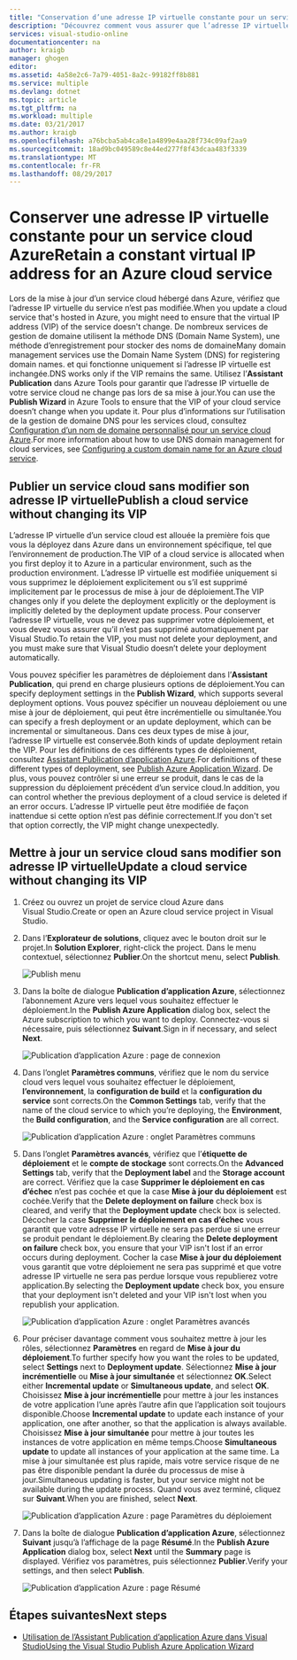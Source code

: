 ```yaml
---
title: "Conservation d’une adresse IP virtuelle constante pour un service cloud Azure | Microsoft Docs"
description: "Découvrez comment vous assurer que l’adresse IP virtuelle de votre service cloud Azure ne change pas."
services: visual-studio-online
documentationcenter: na
author: kraigb
manager: ghogen
editor: 
ms.assetid: 4a58e2c6-7a79-4051-8a2c-99182ff8b881
ms.service: multiple
ms.devlang: dotnet
ms.topic: article
ms.tgt_pltfrm: na
ms.workload: multiple
ms.date: 03/21/2017
ms.author: kraigb
ms.openlocfilehash: a76bcba5ab4ca8e1a4899e4aa28f734c09af2aa9
ms.sourcegitcommit: 18ad9bc049589c8e44ed277f8f43dcaa483f3339
ms.translationtype: MT
ms.contentlocale: fr-FR
ms.lasthandoff: 08/29/2017
---
```

# <a name="retain-a-constant-virtual-ip-address-for-an-azure-cloud-service"></a><span data-ttu-id="b30e2-103">Conserver une adresse IP virtuelle constante pour un service cloud Azure</span><span class="sxs-lookup"><span data-stu-id="b30e2-103">Retain a constant virtual IP address for an Azure cloud service</span></span>
<span data-ttu-id="b30e2-104">Lors de la mise à jour d’un service cloud hébergé dans Azure, vérifiez que l’adresse IP virtuelle du service n’est pas modifiée.</span><span class="sxs-lookup"><span data-stu-id="b30e2-104">When you update a cloud service that's hosted in Azure, you might need to ensure that the virtual IP address (VIP) of the service doesn't change.</span></span> <span data-ttu-id="b30e2-105">De nombreux services de gestion de domaine utilisent la méthode DNS (Domain Name System), une méthode d’enregistrement pour stocker des noms de domaine</span><span class="sxs-lookup"><span data-stu-id="b30e2-105">Many domain management services use the Domain Name System (DNS) for registering domain names.</span></span> <span data-ttu-id="b30e2-106">et qui fonctionne uniquement si l’adresse IP virtuelle est inchangée.</span><span class="sxs-lookup"><span data-stu-id="b30e2-106">DNS works only if the VIP remains the same.</span></span> <span data-ttu-id="b30e2-107">Utilisez l’**Assistant Publication** dans Azure Tools pour garantir que l’adresse IP virtuelle de votre service cloud ne change pas lors de sa mise à jour.</span><span class="sxs-lookup"><span data-stu-id="b30e2-107">You can use the **Publish Wizard** in Azure Tools to ensure that the VIP of your cloud service doesn’t change when you update it.</span></span> <span data-ttu-id="b30e2-108">Pour plus d’informations sur l’utilisation de la gestion de domaine DNS pour les services cloud, consultez [Configuration d’un nom de domaine personnalisé pour un service cloud Azure](cloud-services/cloud-services-custom-domain-name.md).</span><span class="sxs-lookup"><span data-stu-id="b30e2-108">For more information about how to use DNS domain management for cloud services, see [Configuring a custom domain name for an Azure cloud service](cloud-services/cloud-services-custom-domain-name.md).</span></span>

## <a name="publish-a-cloud-service-without-changing-its-vip"></a><span data-ttu-id="b30e2-109">Publier un service cloud sans modifier son adresse IP virtuelle</span><span class="sxs-lookup"><span data-stu-id="b30e2-109">Publish a cloud service without changing its VIP</span></span>
<span data-ttu-id="b30e2-110">L’adresse IP virtuelle d’un service cloud est allouée la première fois que vous la déployez dans Azure dans un environnement spécifique, tel que l’environnement de production.</span><span class="sxs-lookup"><span data-stu-id="b30e2-110">The VIP of a cloud service is allocated when you first deploy it to Azure in a particular environment, such as the production environment.</span></span> <span data-ttu-id="b30e2-111">L’adresse IP virtuelle est modifiée uniquement si vous supprimez le déploiement explicitement ou s’il est supprimé implicitement par le processus de mise à jour de déploiement.</span><span class="sxs-lookup"><span data-stu-id="b30e2-111">The VIP changes only if you delete the deployment explicitly or the deployment is implicitly deleted by the deployment update process.</span></span> <span data-ttu-id="b30e2-112">Pour conserver l’adresse IP virtuelle, vous ne devez pas supprimer votre déploiement, et vous devez vous assurer qu’il n’est pas supprimé automatiquement par Visual Studio.</span><span class="sxs-lookup"><span data-stu-id="b30e2-112">To retain the VIP, you must not delete your deployment, and you must make sure that Visual Studio doesn’t delete your deployment automatically.</span></span> 

<span data-ttu-id="b30e2-113">Vous pouvez spécifier les paramètres de déploiement dans l’**Assistant Publication**, qui prend en charge plusieurs options de déploiement.</span><span class="sxs-lookup"><span data-stu-id="b30e2-113">You can specify deployment settings in the **Publish Wizard**, which supports several deployment options.</span></span> <span data-ttu-id="b30e2-114">Vous pouvez spécifier un nouveau déploiement ou une mise à jour de déploiement, qui peut être incrémentielle ou simultanée.</span><span class="sxs-lookup"><span data-stu-id="b30e2-114">You can specify a fresh deployment or an update deployment, which can be incremental or simultaneous.</span></span> <span data-ttu-id="b30e2-115">Dans ces deux types de mise à jour, l’adresse IP virtuelle est conservée.</span><span class="sxs-lookup"><span data-stu-id="b30e2-115">Both kinds of update deployment retain the VIP.</span></span> <span data-ttu-id="b30e2-116">Pour les définitions de ces différents types de déploiement, consultez [Assistant Publication d’application Azure](vs-azure-tools-publish-azure-application-wizard.md).</span><span class="sxs-lookup"><span data-stu-id="b30e2-116">For definitions of these different types of deployment, see [Publish Azure Application Wizard](vs-azure-tools-publish-azure-application-wizard.md).</span></span> <span data-ttu-id="b30e2-117">De plus, vous pouvez contrôler si une erreur se produit, dans le cas de la suppression du déploiement précédent d’un service cloud.</span><span class="sxs-lookup"><span data-stu-id="b30e2-117">In addition, you can control whether the previous deployment of a cloud service is deleted if an error occurs.</span></span> <span data-ttu-id="b30e2-118">L’adresse IP virtuelle peut être modifiée de façon inattendue si cette option n’est pas définie correctement.</span><span class="sxs-lookup"><span data-stu-id="b30e2-118">If you don't set that option correctly, the VIP might change unexpectedly.</span></span>

## <a name="update-a-cloud-service-without-changing-its-vip"></a><span data-ttu-id="b30e2-119">Mettre à jour un service cloud sans modifier son adresse IP virtuelle</span><span class="sxs-lookup"><span data-stu-id="b30e2-119">Update a cloud service without changing its VIP</span></span>
1. <span data-ttu-id="b30e2-120">Créez ou ouvrez un projet de service cloud Azure dans Visual Studio.</span><span class="sxs-lookup"><span data-stu-id="b30e2-120">Create or open an Azure cloud service project in Visual Studio.</span></span> 

2. <span data-ttu-id="b30e2-121">Dans l’**Explorateur de solutions**, cliquez avec le bouton droit sur le projet.</span><span class="sxs-lookup"><span data-stu-id="b30e2-121">In **Solution Explorer**, right-click the project.</span></span> <span data-ttu-id="b30e2-122">Dans le menu contextuel, sélectionnez **Publier**.</span><span class="sxs-lookup"><span data-stu-id="b30e2-122">On the shortcut menu, select **Publish**.</span></span>

    ![Publish menu](./media/vs-azure-tools-cloud-service-retain-a-constant-virtual-ip-address/solution-explorer-publish-menu.png)

3. <span data-ttu-id="b30e2-124">Dans la boîte de dialogue **Publication d’application Azure**, sélectionnez l’abonnement Azure vers lequel vous souhaitez effectuer le déploiement.</span><span class="sxs-lookup"><span data-stu-id="b30e2-124">In the **Publish Azure Application** dialog box, select the Azure subscription to which you want to deploy.</span></span> <span data-ttu-id="b30e2-125">Connectez-vous si nécessaire, puis sélectionnez **Suivant**.</span><span class="sxs-lookup"><span data-stu-id="b30e2-125">Sign in if necessary, and select **Next**.</span></span>

    ![Publication d’application Azure : page de connexion](./media/vs-azure-tools-cloud-service-retain-a-constant-virtual-ip-address/azure-publish-signin.png)

4. <span data-ttu-id="b30e2-127">Dans l’onglet **Paramètres communs**, vérifiez que le nom du service cloud vers lequel vous souhaitez effectuer le déploiement, **l’environnement**, la **configuration de build** et la **configuration du service** sont corrects.</span><span class="sxs-lookup"><span data-stu-id="b30e2-127">On the **Common Settings** tab, verify that the name of the cloud service to which you’re deploying, the **Environment**, the **Build configuration**, and the **Service configuration** are all correct.</span></span>

    ![Publication d’application Azure : onglet Paramètres communs](./media/vs-azure-tools-cloud-service-retain-a-constant-virtual-ip-address/azure-publish-common-settings.png)

5. <span data-ttu-id="b30e2-129">Dans l’onglet **Paramètres avancés**, vérifiez que l’**étiquette de déploiement** et le **compte de stockage** sont corrects.</span><span class="sxs-lookup"><span data-stu-id="b30e2-129">On the **Advanced Settings** tab, verify that the **Deployment label** and the **Storage account** are correct.</span></span> <span data-ttu-id="b30e2-130">Vérifiez que la case **Supprimer le déploiement en cas d’échec** n’est pas cochée et que la case **Mise à jour du déploiement** est cochée.</span><span class="sxs-lookup"><span data-stu-id="b30e2-130">Verify that the **Delete deployment on failure** check box is cleared, and verify that the **Deployment update** check box is selected.</span></span> <span data-ttu-id="b30e2-131">Décocher la case **Supprimer le déploiement en cas d’échec** vous garantit que votre adresse IP virtuelle ne sera pas perdue si une erreur se produit pendant le déploiement.</span><span class="sxs-lookup"><span data-stu-id="b30e2-131">By clearing the **Delete deployment on failure** check box, you ensure that your VIP isn't lost if an error occurs during deployment.</span></span> <span data-ttu-id="b30e2-132">Cocher la case **Mise à jour du déploiement** vous garantit que votre déploiement ne sera pas supprimé et que votre adresse IP virtuelle ne sera pas perdue lorsque vous republierez votre application.</span><span class="sxs-lookup"><span data-stu-id="b30e2-132">By selecting the **Deployment update** check box, you ensure that your deployment isn't deleted and your VIP isn't lost when you republish your application.</span></span> 

    ![Publication d’application Azure : onglet Paramètres avancés](./media/vs-azure-tools-cloud-service-retain-a-constant-virtual-ip-address/azure-publish-advanced-settings.png)

6. <span data-ttu-id="b30e2-134">Pour préciser davantage comment vous souhaitez mettre à jour les rôles, sélectionnez **Paramètres** en regard de **Mise à jour du déploiement**.</span><span class="sxs-lookup"><span data-stu-id="b30e2-134">To further specify how you want the roles to be updated, select **Settings** next to **Deployment update**.</span></span> <span data-ttu-id="b30e2-135">Sélectionnez **Mise à jour incrémentielle** ou **Mise à jour simultanée** et sélectionnez **OK**.</span><span class="sxs-lookup"><span data-stu-id="b30e2-135">Select either **Incremental update** or **Simultaneous update**, and select **OK**.</span></span> <span data-ttu-id="b30e2-136">Choisissez **Mise à jour incrémentielle** pour mettre à jour les instances de votre application l’une après l’autre afin que l’application soit toujours disponible.</span><span class="sxs-lookup"><span data-stu-id="b30e2-136">Choose **Incremental update** to update each instance of your application, one after another, so that the application is always available.</span></span> <span data-ttu-id="b30e2-137">Choisissez **Mise à jour simultanée** pour mettre à jour toutes les instances de votre application en même temps.</span><span class="sxs-lookup"><span data-stu-id="b30e2-137">Choose **Simultaneous update** to update all instances of your application at the same time.</span></span> <span data-ttu-id="b30e2-138">La mise à jour simultanée est plus rapide, mais votre service risque de ne pas être disponible pendant la durée du processus de mise à jour.</span><span class="sxs-lookup"><span data-stu-id="b30e2-138">Simultaneous updating is faster, but your service might not be available during the update process.</span></span> <span data-ttu-id="b30e2-139">Quand vous avez terminé, cliquez sur **Suivant**.</span><span class="sxs-lookup"><span data-stu-id="b30e2-139">When you are finished, select **Next**.</span></span>

    ![Publication d’application Azure : page Paramètres du déploiement](./media/vs-azure-tools-cloud-service-retain-a-constant-virtual-ip-address/azure-publish-deployment-update-settings.png)

7. <span data-ttu-id="b30e2-141">Dans la boîte de dialogue **Publication d’application Azure**, sélectionnez **Suivant** jusqu’à l’affichage de la page **Résumé**.</span><span class="sxs-lookup"><span data-stu-id="b30e2-141">In the **Publish Azure Application** dialog box, select **Next** until the **Summary** page is displayed.</span></span> <span data-ttu-id="b30e2-142">Vérifiez vos paramètres, puis sélectionnez **Publier**.</span><span class="sxs-lookup"><span data-stu-id="b30e2-142">Verify your settings, and then select **Publish**.</span></span>
   
    ![Publication d’application Azure : page Résumé](./media/vs-azure-tools-cloud-service-retain-a-constant-virtual-ip-address/azure-publish-summary.png)

## <a name="next-steps"></a><span data-ttu-id="b30e2-144">Étapes suivantes</span><span class="sxs-lookup"><span data-stu-id="b30e2-144">Next steps</span></span>
- [<span data-ttu-id="b30e2-145">Utilisation de l’Assistant Publication d’application Azure dans Visual Studio</span><span class="sxs-lookup"><span data-stu-id="b30e2-145">Using the Visual Studio Publish Azure Application Wizard</span></span>](vs-azure-tools-publish-azure-application-wizard.md)

